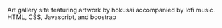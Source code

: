Art gallery site featuring artwork by hokusai accompanied by lofi music. HTML, CSS, Javascript, and boostrap